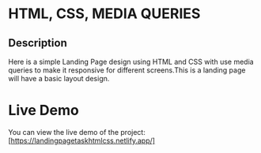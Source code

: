 # HTML, CSS, MEDIA QUERIES
## Description
Here is a simple Landing Page design using HTML and CSS with use media queries to make it responsive for different screens.This is a landing page will have a basic layout design.

# Live Demo
You can view the live demo of the project: [https://landingpagetaskhtmlcss.netlify.app/]

